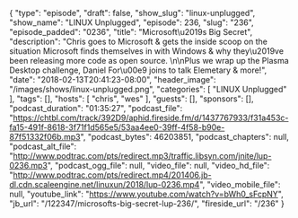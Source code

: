 {
  "type": "episode",
  "draft": false,
  "show_slug": "linux-unplugged",
  "show_name": "LINUX Unplugged",
  "episode": 236,
  "slug": "236",
  "episode_padded": "0236",
  "title": "Microsoft\u2019s Big Secret",
  "description": "Chris goes to Microsoft & gets the inside scoop on the situation Microsoft finds themselves in with Windows & why they\u2019ve been releasing more code as open source. \n\nPlus we wrap up the Plasma Desktop challenge, Daniel For\u00e9 joins to talk Elemetary & more!",
  "date": "2018-02-13T20:41:23-08:00",
  "header_image": "/images/shows/linux-unplugged.png",
  "categories": [
    "LINUX Unplugged"
  ],
  "tags": [],
  "hosts": [
    "chris",
    "wes"
  ],
  "guests": [],
  "sponsors": [],
  "podcast_duration": "01:35:27",
  "podcast_file": "https://chtbl.com/track/392D9/aphid.fireside.fm/d/1437767933/f31a453c-fa15-491f-8618-3f71f1d565e5/53aa4ee0-39ff-4f58-b90e-87f51332f06b.mp3",
  "podcast_bytes": 46203851,
  "podcast_chapters": null,
  "podcast_alt_file": "http://www.podtrac.com/pts/redirect.mp3/traffic.libsyn.com/jnite/lup-0236.mp3",
  "podcast_ogg_file": null,
  "video_file": null,
  "video_hd_file": "http://www.podtrac.com/pts/redirect.mp4/201406.jb-dl.cdn.scaleengine.net/linuxun/2018/lup-0236.mp4",
  "video_mobile_file": null,
  "youtube_link": "https://www.youtube.com/watch?v=bWh0_sFcpNY",
  "jb_url": "/122347/microsofts-big-secret-lup-236/",
  "fireside_url": "/236"
}

